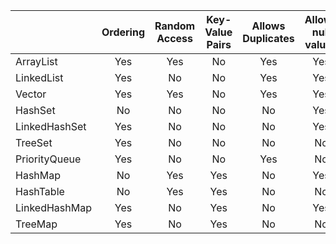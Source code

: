 |  |Ordering| Random Access| Key-Value Pairs | Allows Duplicates | Allows null values | Thread safe | Blocking Operations |
| ------ | :------: | :------: | :------: | :------: | :------: | :------: | :------: |
|ArrayList|Yes|Yes|No|Yes|Yes|No|No|
|LinkedList|Yes|No|No|Yes|Yes|No|No|
|Vector|Yes|Yes|No|Yes|Yes|Yes|Yes|
|HashSet|No|No|No|No|Yes|No|No|
|LinkedHashSet|Yes|No|No|No|Yes|No|No|
|TreeSet|Yes|No|No|No|No|No|No|
|PriorityQueue|Yes|No|No|Yes|No|No|No|
|HashMap|No|Yes|Yes|No|Yes|No|No|
|HashTable|No|Yes|Yes|No|No|Yes|Yes|
|LinkedHashMap|Yes|No|Yes|No|Yes|No|No|
|TreeMap|Yes|No|Yes|No|No|No|No|
